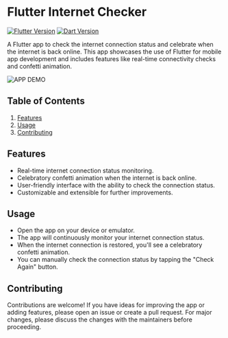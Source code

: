 # Flutter Internet Checker

[![Flutter Version](https://img.shields.io/badge/Flutter-v2.0+-blue.svg)](https://flutter.dev/)
[![Dart Version](https://img.shields.io/badge/Dart-v2.12+-blue.svg)](https://dart.dev/)

A Flutter app to check the internet connection status and celebrate when the internet is back online. This app showcases the use of Flutter for mobile app development and includes features like real-time connectivity checks and confetti animation.

![APP DEMO]((https://github.com/B3g1n3r/Internet-checker/blob/main/Screenshot_20230909-105749.jpg))


## Table of Contents

1. [Features](#features)
2. [Usage](#usage)
3. [Contributing](#contributing)


## Features

- Real-time internet connection status monitoring.
- Celebratory confetti animation when the internet is back online.
- User-friendly interface with the ability to check the connection status.
- Customizable and extensible for further improvements.


## Usage
- Open the app on your device or emulator.
- The app will continuously monitor your internet connection status.
- When the internet connection is restored, you'll see a celebratory confetti animation.
- You can manually check the connection status by tapping the "Check Again" button.

## Contributing
Contributions are welcome! If you have ideas for improving the app or adding features, please open an issue or create a pull request. For major changes, please discuss the changes with the maintainers before proceeding.
